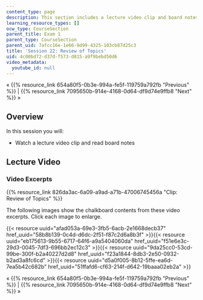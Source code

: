 ```yaml
---
content_type: page
description: This section includes a lecture video clip and board notes.
learning_resource_types: []
ocw_type: CourseSection
parent_title: Exam 1
parent_type: CourseSection
parent_uid: 7afcc16e-1e66-9d99-4325-103cb87d25c3
title: 'Session 22: Review of Topics'
uid: 4c00bd72-d37d-f573-d815-a9f9bebd50d6
video_metadata:
  youtube_id: null
---
```


« {{% resource_link 654a80f5-0b3e-994a-fe5f-119759a792fb "Previous" %}} | {{% resource_link 7095650b-914e-4168-0d64-df9d74e9ffb8 "Next" %}} »

Overview
--------

In this session you will:

*   Watch a lecture video clip and read board notes

Lecture Video
-------------

### Video Excerpts

{{% resource_link 826da3ac-6a09-a9ad-a71b-47006745456a "Clip: Review of Topics" %}}

The following images show the chalkboard contents from these video excerpts. Click each image to enlarge.

{{< resource uuid="afad053a-69e3-3fb5-6acb-2e1668decb37" href_uuid="58b8b139-0c4d-d6dc-2f51-f87c2d6a8b3f" >}}{{< resource uuid="eb175613-9b55-6717-64f6-a9a5404060da" href_uuid="f51e6e3c-29d3-0045-7df3-696bb2ec12c3" >}}{{< resource uuid="9da25cc0-53cd-99be-300f-b2a40227d2d8" href_uuid="f23a1844-8db3-2e50-0932-b2ad3a8fc6cd" >}}{{< resource uuid="d5a0f005-8b12-5ffe-ea6d-7ea5b42c682b" href_uuid="51ffafd6-cf63-214f-d642-19baaa02eb2a" >}}

« {{% resource_link 654a80f5-0b3e-994a-fe5f-119759a792fb "Previous" %}} | {{% resource_link 7095650b-914e-4168-0d64-df9d74e9ffb8 "Next" %}} »
